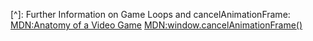 [^1]: Asteroids is spaced-themed shooter arcade game that was created by Lyle Rains, Ed Logg, Dominic Walsh and was released in Nov 1979 by Atari Inc. Link to [wiki:Asteroids](https://en.wikipedia.org/wiki/Asteroids_(video_game)).

[^2]: JSDocs Further information on how to use JSDocs for better commentary and use of Intellisense with IDEs 
[Link to JSDoc documentation](https://jsdoc.app/)
[Wiki:JSDoc](https://en.wikipedia.org/wiki/JSDoc)

[^3]: Information on Strict Mode
[The modern mode, "use strict"](https://javascript.info/strict-mode)
[MDN: Strict Mode](https://developer.mozilla.org/en-US/docs/Web/API/HTMLCanvasElement)

[^4]: Additional Information on HTML Canvas and the Context Rendering Engine:
[MDN:HTML Canvas Element](https://developer.mozilla.org/en-US/docs/Web/API/HTMLCanvasElement)
[MDN:CanvasRenderingContext2D](https://developer.mozilla.org/en-US/docs/Web/API/CanvasRenderingContext2D)
[The HTML5 Canvas Handbook](http://bucephalus.org/text/CanvasHandbook/CanvasHandbook.html)


[^5]: Information on `window.RequestAnimationFrame` [MDN:Window.requestAnimationFrame()](https://developer.mozilla.org/en-US/docs/Web/API/window/requestAnimationFrame)

[^6]: Further information on Functional Programming in JavaScript:
[Eloquent Javascript:Functional Programming](https://eloquentjavascript.net/1st_edition/chapter6.html)
[Master the JavaScript Interview: What is Functional Programming?](https://medium.com/javascript-scene/master-the-javascript-interview-what-is-functional-programming-7f218c68b3a0)

[^7]: Radians in JavaScript: [Link to paper](http://www.idc-online.com/technical_models/pdfs/information_technology/Radians_and_degrees_in_Javascript.pdf)

[^8]: Geometric or Cartesian distance in Javascript. 
[Online Explanation.](https://ncalculators.com/geometry/length-between-two-points-calculator.htm#:~:text=The%20distance%20between%20two%20points%20is%20the%20length%20of%20the,length%20are%20called%20congruent%20segments.)
[wiki:Distance](https://en.wikipedia.org/wiki/Distance).

[^9]: Further information on the maths behind calculating the distance between two circles [Link to explanation.](https://www.whitman.edu/mathematics/calculus_online/section01.02.html)
[Link to StackOverflow](https://stackoverflow.com/questions/5509151/finding-the-distance-between-two-circles).

[^10]: Information on Model-View-Controllers as a design pattern: 
[Chrome-MVC Architecture](https://developer.chrome.com/apps/app_frameworks)
[Wiki: Model-view-controller](https://en.wikipedia.org/wiki/Model%E2%80%93view%E2%80%93controller)

[^11]: Further information on the use of class based object model over Object.prototype inheritance
[MDN: Details on the Object Model](https://developer.mozilla.org/en-US/docs/Web/JavaScript/Guide/Details_of_the_Object_Model)

[^12]: Further information on using the Getter Object Accessor Function [MDN:function-Get](https://developer.mozilla.org/en-US/docs/Web/JavaScript/model/Functions/get)

[^13]: Further information on looping backwards through an Array in Javascript 
[StackOverflow: JavaScript loop Performance](https://stackoverflow.com/questions/3520688/javascript-loop-performance-why-is-to-decrement-the-iterator-toward-0-faster-t)
[Even-faster-Websites-Fast-Loops-pg93-98](https://www.programmer-books.com/wp-content/uploads/2019/08/Even-Faster-Web-Sites.pdf)
[Techniques to loop backwards through an array in JS](https://www.techiedelight.com/loop-through-array-backwards-javascript/)

[^]: Further Information on Game Loops and cancelAnimationFrame:
[MDN:Anatomy of a Video Game](https://developer.mozilla.org/en-US/docs/Games/Anatomy)
[MDN:window.cancelAnimationFrame()](https://developer.mozilla.org/en-US/docs/Web/API/Window/cancelAnimationFrame)
